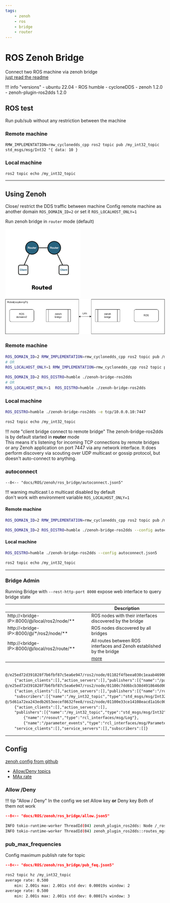 ```yaml
---
tags:
    - zenoh
    - ros
    - bridge
    - router
---
```


# ROS Zenoh Bridge
Connect two ROS machine via zenoh bridge  
[just read the readme](https://github.com/eclipse-zenoh/zenoh-plugin-ros2dds)

!!! info "versions"
    - ubuntu 22.04
    - ROS humble
    - cycloneDDS
    - zenoh 1.2.0
    - zenoh-plugin-ros2dds 1.2.0

## ROS test
Run pub/sub without any restriction between the machine
### Remote machine
```
RMW_IMPLEMENTATION=rmw_cyclonedds_cpp ros2 topic pub /my_int32_topic std_msgs/msg/Int32 "{ data: 10 }
```

### Local machine
```
ros2 topic echo /my_int32_topic
```

---

## Using Zenoh
Close/ restrict the DDS traffic between machine
Config remote machine as another domain `ROS_DOMAIN_ID=2` or set it `ROS_LOCALHOST_ONLY=1`

Run zenoh bridge in `router` mode (default)

![](images/zenoh_router.png)
![](images/zenoh_router.drawio.png)


### Remote machine

```bash title="publisher"
ROS_DOMAIN_ID=2 RMW_IMPLEMENTATION=rmw_cyclonedds_cpp ros2 topic pub /my_int32_topic std_msgs/msg/Int32 "{ data: 10 }"
# OR
ROS_LOCALHOST_ONLY=1 RMW_IMPLEMENTATION=rmw_cyclonedds_cpp ros2 topic pub /my_int32_topic std_msgs/msg/Int32 "{ data: 10 }"
```

```bash title="zenoh bridge"
ROS_DOMAIN_ID=2 ROS_DISTRO=humble ./zenoh-bridge-ros2dds
# OR
ROS_LOCALHOST_ONLY=1  ROS_DISTRO=humble ./zenoh-bridge-ros2dds
```


### Local machine

```bash title="zenoh bridge"
ROS_DISTRO=humble ./zenoh-bridge-ros2dds -e tcp/10.0.0.10:7447
```

```bash title="subscriber"
ros2 topic echo /my_int32_topic
```

!!! note "client bridge connect to remote bridge"
    The zenoh-bridge-ros2dds is by default started in **router** mode  
    This means it's listening for incoming TCP connections by remote bridges or any Zenoh application on port 7447 via any network interface. 
    It does perform discovery via scouting over UDP multicast or gossip protocol, but doesn't auto-connect to anything.
     

### autoconnect

```json5 title="autoconnect.json5"
--8<-- "docs/ROS/zenoh/ros_bridge/autoconnect.json5"
```

!!! warning multicast
    l.o multicast disabled by default  
    don't work with environment variable `ROS_LOCALHOST_ONLY=1`
     
#### Remote machine

```bash title="publisher"
ROS_DOMAIN_ID=2 RMW_IMPLEMENTATION=rmw_cyclonedds_cpp ros2 topic pub /my_int32_topic std_msgs/msg/Int32 "{ data: 10 }"
```

```bash title="zenoh bridge"
ROS_DOMAIN_ID=2 ROS_DISTRO=humble ./zenoh-bridge-ros2dds --config autoconnect.json5
```


#### Local machine

```bash title="zenoh bridge"
ROS_DISTRO=humble ./zenoh-bridge-ros2dds --config autoconnect.json5
```

```bash title="subscriber"
ros2 topic echo /my_int32_topic
```

---

### Bridge Admin

Running Bridge with `--rest-http-port 8000` expose web interface to query bridge state

|   | Description  |
|---|---|
| http://\<bridge-IP\>:8000/@/local/ros2/node/**  | ROS nodes with their interfaces discovered by the bridge  |
| http://\<bridge-IP\>:8000/@/*/ros2/node/**  | ROS nodes discovered by all bridges  |
| http://\<bridge-IP\>:8000/@/local/ros2/route/**  | All routes between ROS interfaces and Zenoh established by the bridge  |
|   | [more](https://github.com/eclipse-zenoh/zenoh-plugin-ros2dds#admin-space)  |


```txt title="http://localhost:8001/@/*/ros2/node/**" linenums="1" hl_lines="5 8"

@/e25ed72d391828f7b6fbf87c5ea6e947/ros2/node/01102f4fbeea030c1eaab469000001c1/_ros2cli_daemon_0_ee39487b11b244b5b78a51b784d6e0ea
    {"action_clients":[],"action_servers":[],"publishers":[{"name":"/parameter_events","type":"rcl_interfaces/msg/ParameterEvent"},{"name":"/rosout","type":"rcl_interfaces/msg/Log"}],"service_clients":[],"service_servers":[],"subscribers":[]}
@/e25ed72d391828f7b6fbf87c5ea6e947/ros2/node/01100c7dd6bcb38d4918646d000001c1/_ros2cli_1340499
    {"action_clients":[],"action_servers":[],"publishers":[{"name":"/rosout","type":"rcl_interfaces/msg/Log"},{"name":"/parameter_events","type":"rcl_interfaces/msg/ParameterEvent"}],"service_clients":[],"service_servers":[],
    "subscribers":[{"name":"/my_int32_topic","type":"std_msgs/msg/Int32"}]}
@/5d61a72ea243edb2653eecef8632fee8/ros2/node/01100e33ce14108eacd1a16c000001c1/_ros2cli_4554
    {"action_clients":[],"action_servers":[],
    "publishers":[{"name":"/my_int32_topic","type":"std_msgs/msg/Int32"},
        {"name":"/rosout","type":"rcl_interfaces/msg/Log"},
        {"name":"/parameter_events","type":"rcl_interfaces/msg/ParameterEvent"}],
    "service_clients":[],"service_servers":[],"subscribers":[]} 
```

---

## Config
[zenoh config from github](https://github.com/eclipse-zenoh/zenoh-plugin-ros2dds/blob/main/DEFAULT_CONFIG.json5)

- [Allow/Deny topics](#allow-deny)
- [MAx rate](#pub_max_frequencies)

### Allow /Deny

!!! tip "Allow / Deny"
    In the config we set Allow key **or** Deny key
    Both of them not work
     

```json title="allow.json5"
--8<-- "docs/ROS/zenoh/ros_bridge/allow.json5"
```

```bash title="bridge log"
INFO tokio-runtime-worker ThreadId(04) zenoh_plugin_ros2dds: Node /_ros2cli_5087 declares Publisher /my_int32_topic: std_msgs/msg/Int32 - Allowed
INFO tokio-runtime-worker ThreadId(04) zenoh_plugin_ros2dds::routes_mgr: Route Publisher (ROS:/my_int32_topic -> Zenoh:my_int32_topic) created

```

### pub_max_frequencies
Config maximum publish rate for topic 



```json title="allow.json5"
--8<-- "docs/ROS/zenoh/ros_bridge/pub_feq.json5"
```

```bash
ros2 topic hz /my_int32_topic 
average rate: 0.500
	min: 2.001s max: 2.001s std dev: 0.00019s window: 2
average rate: 0.500
	min: 2.001s max: 2.001s std dev: 0.00017s window: 3

```